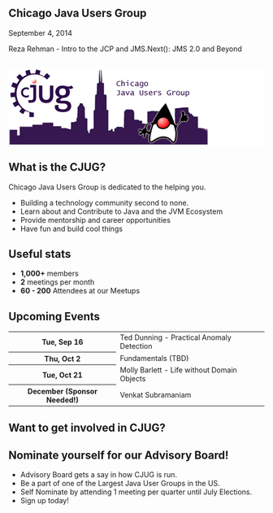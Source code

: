 ## Chicago Java Users Group

September 4, 2014

Reza Rehman - Intro to the JCP and JMS.Next(): JMS 2.0 and Beyond

<div style="background-color: white; margin-top: 30px;">
	<img src="images/cjug.gif" style="border: none; box-shadow: none;"/>
</div>


## What is the CJUG?

Chicago Java Users Group is dedicated to the helping you.

* Building a technology community second to none.
* Learn about and Contribute to Java and the JVM Ecosystem
* Provide mentorship and career opportunities
* Have fun and build cool things


## Useful stats

* **1,000+** members
* **2** meetings per month
* **60 - 200** Attendees at our Meetups


## Upcoming Events

<table class="upcoming-events">
	<tr>
		<th>Tue, Sep 16</th>
		<td>Ted Dunning - Practical Anomaly Detection</td>
	</tr>
	<tr>
		<th>Thu, Oct 2</th>
		<td>Fundamentals (TBD)</td>
	</tr>
	<tr>
		<th>Tue, Oct 21</th>
		<td>Molly Barlett - Life without Domain Objects</td>
	</tr>
	<tr>
		<th>December (Sponsor Needed!)</th>
		<td>Venkat Subramaniam</td>
	</tr>
</table>


## Want to get involved in CJUG?


## Nominate yourself for our Advisory Board!
* Advisory Board gets a say in how CJUG is run.
* Be a part of one of the Largest Java User Groups in the US.
* Self Nominate by attending 1 meeting per quarter until July Elections.
* Sign up today!
